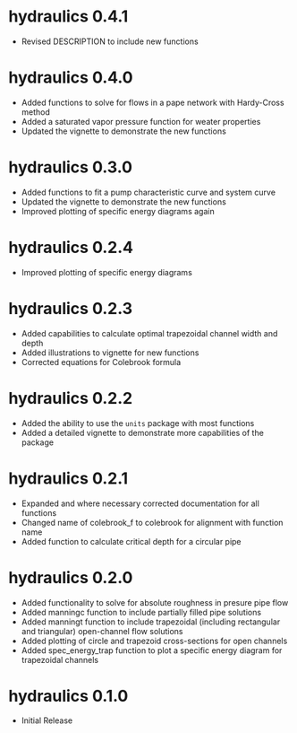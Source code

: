 <!-- NEWS.md is generated from NEWS.Rmd. Please edit that file -->

# hydraulics 0.4.1

*   Revised DESCRIPTION to include new functions

# hydraulics 0.4.0

*   Added functions to solve for flows in a pape network with Hardy-Cross method
*   Added a saturated vapor pressure function for weater properties
*   Updated the vignette to demonstrate the new functions

# hydraulics 0.3.0

*   Added functions to fit a pump characteristic curve and system curve
*   Updated the vignette to demonstrate the new functions
*   Improved plotting of specific energy diagrams again

# hydraulics 0.2.4

*   Improved plotting of specific energy diagrams

# hydraulics 0.2.3

*   Added capabilities to calculate optimal trapezoidal channel width
    and depth
*   Added illustrations to vignette for new functions
*   Corrected equations for Colebrook formula

# hydraulics 0.2.2

*   Added the ability to use the `units` package with most functions
*   Added a detailed vignette to demonstrate more capabilities of the package

# hydraulics 0.2.1

*   Expanded and where necessary corrected documentation for all functions
*   Changed name of colebrook_f to colebrook for alignment with function name
*   Added function to calculate critical depth for a circular pipe

# hydraulics 0.2.0

*   Added functionality to solve for absolute roughness in presure pipe flow
*   Added manningc function to include partially filled pipe solutions
*   Added manningt function to include trapezoidal (including rectangular and triangular) open-channel flow solutions
*   Added plotting of circle and trapezoid cross-sections for open channels
*   Added spec_energy_trap function to plot a specific energy diagram for trapezoidal channels

# hydraulics 0.1.0

*   Initial Release
